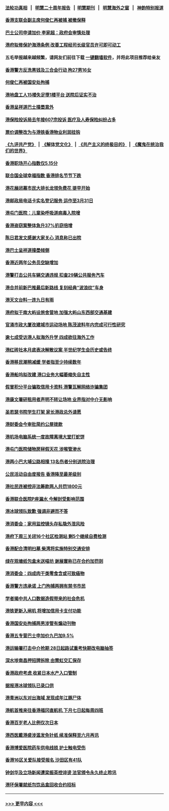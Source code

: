 #### [法轮功真相](https://github.com/gfw-breaker/truth/blob/master/README.md?t=0) &nbsp;&nbsp;|&nbsp;&nbsp; [明慧二十周年报告](https://github.com/gfw-breaker/mh-reports/blob/master/README.md?t=0) &nbsp;&nbsp;|&nbsp;&nbsp;[明慧期刊](https://github.com/gfw-breaker/mh-qikan) &nbsp;&nbsp;|&nbsp;&nbsp; [明慧海外之窗](https://github.com/gfw-breaker/mh-news/blob/master/README.md?t=0) &nbsp;&nbsp;|&nbsp;&nbsp; [神韵特别报道](https://github.com/gfw-breaker/mh-news/blob/master/shenyun.md?t=0)
#### [香港支联会副主席何俊仁再被捕 被撤保释](../pages/nsc415/n13955728.md?t=03230343) 
#### [巴士公司申请加价 李家超：政府会审慎处理](../pages/nsc415/n13955561.md?t=03230343) 
#### [港府拟修保护海港条例 改善工程经司长级官员许可即可动工](../pages/nsc415/n13955553.md?t=03230343) 
#### 五毛举报越来越频繁，请网友们前往下载 [一键翻墙软件](https://github.com/gfw-breaker/ssr-accounts)，并将此项目推荐给亲友
#### [香港警方反洗黑钱及三合会行动 拘27男16女](../pages/nsc415/n13955550.md?t=03230343) 
#### [何俊仁再被国安处拘捕](../pages/nsc415/n13955545.md?t=03230343) 
#### [港地盘工人15楼失足堕1楼平台 送院后证实不治](../pages/nsc415/n13955534.md?t=03230343) 
#### [香港呈祥道巴士撞壆意外](../pages/nsc415/n13955506.md?t=03230343) 
#### [港保险投诉局去年接607宗投诉 医疗及人寿保险纠纷占多](../pages/nsc415/n13955501.md?t=03230343) 
#### [票价调整改为与港铁香港物业利润挂钩](../pages/nsc415/n13955498.md?t=03230343) 
#### [《九评共产党》](https://github.com/begood0513/9ping.md/blob/master/README.md) &nbsp;|&nbsp; [《解体党文化》](../../../../jtdwh.md/blob/master/README.md)  &nbsp;|&nbsp; [《共产主义的终极目的》](../../../../gczydzjmd.md/blob/master/README.md) &nbsp;|&nbsp; [《魔鬼在统治我们的世界》](../../../../mgztzwmdsj.md/blob/master/README.md) 
#### [香港职场开心指数仅5.15分](../pages/nsc415/n13955484.md?t=03230343) 
#### [联合国全球幸福指数 香港排名节节下跌](../pages/nsc415/n13954761.md?t=03230343) 
#### [港花展闭幕市民大排长龙领免费花 提早开始](../pages/nsc415/n13954890.md?t=03230343) 
#### [港邮政局电话卡实名登记服务 运作至3月31日](../pages/nsc415/n13954883.md?t=03230343) 
#### [港屯门医院：儿童染呼吸道病毒入院增](../pages/nsc415/n13954870.md?t=03230343) 
#### [香港盗窃案整体急升37%扒窃倍增](../pages/nsc415/n13954867.md?t=03230343) 
#### [陈日君发文感谢大家关心 消息称已出院](../pages/nsc415/n13954861.md?t=03230343) 
#### [港巴士呈祥道撞壆倾侧](../pages/nsc415/n13954826.md?t=03230343) 
#### [香港近两年公务员空缺增加](../pages/nsc415/n13954806.md?t=03230343) 
#### [港警打击公共车辆交通违规 扣查29辆公共服务汽车](../pages/nsc415/n13954112.md?t=03230343) 
#### [港合并前新巴推最后新路线 复刻经典“波浪纹”车身](../pages/nsc415/n13954108.md?t=03230343) 
#### [港天文台料一连九日有雨](../pages/nsc415/n13954101.md?t=03230343) 
#### [港府拟于南大屿设旅舍营地 加强大屿山东西部交通基建](../pages/nsc415/n13954097.md?t=03230343) 
#### [官涌市政大厦改建城市运动场地 陈茂波料年内完成可行性研究](../pages/nsc415/n13954068.md?t=03230343) 
#### [逾七成受访港人拟海外升学 四成欲往海外工作](../pages/nsc415/n13954070.md?t=03230343) 
#### [港红砖社本月底表决解散议案 半世纪学生会历史或告终](../pages/nsc415/n13954047.md?t=03230343) 
#### [香港移民潮稍减缓 学者指至少持续数年](../pages/nsc415/n13951995.md?t=03230343) 
#### [香港船坞拟改建 港口业务大幅萎缩失自主性](../pages/nsc415/n13953461.md?t=03230343) 
#### [假冒积分平台骗取信用卡资料 港警瓦解网络诈骗集团](../pages/nsc415/n13952061.md?t=03230343) 
#### [港康文署研租用者声明不转让场地 业界指对中介无影响](../pages/nsc415/n13952058.md?t=03230343) 
#### [圣若瑟书院学生打架 家长港政总外请愿](../pages/nsc415/n13952045.md?t=03230343) 
#### [港财委会今审批简约公屋拨款](../pages/nsc415/n13952031.md?t=03230343) 
#### [港机场电脑系统一度故障离境大堂打蛇饼](../pages/nsc415/n13952023.md?t=03230343) 
#### [港屯门医院储物房冧假天花 涉喉管渗水](../pages/nsc415/n13952019.md?t=03230343) 
#### [港两小巴大埔公路相撞 13名伤者分别送院治理](../pages/nsc415/n13952015.md?t=03230343) 
#### [公民活动自由度报告 香港降至最差级别](../pages/nsc415/n13952013.md?t=03230343) 
#### [港社民连被控非法筹款两人共罚1800元](../pages/nsc415/n13951982.md?t=03230343) 
#### [香港联合医院P座漏水 今解封受影响范围](../pages/nsc415/n13951227.md?t=03230343) 
#### [港冰球领队致歉 强调非避而不答](../pages/nsc415/n13951211.md?t=03230343) 
#### [港消委会：家用监控镜头存私隐外泄风险](../pages/nsc415/n13951200.md?t=03230343) 
#### [港府下周三关闭16个社区检测站 剩5个继续自费检测](../pages/nsc415/n13951193.md?t=03230343) 
#### [香港配合清明扫墓 柴湾将实施特别交通安排](../pages/nsc415/n13951189.md?t=03230343) 
#### [绿在观塘纸包盒未送喵坊 谢展寰称已在合约加罚则](../pages/nsc415/n13951184.md?t=03230343) 
#### [港消委会：四成肉干类零食含或可致癌物](../pages/nsc415/n13951173.md?t=03230343) 
#### [香港警方违承诺 上门拘捕两拥有禁书市民](../pages/nsc415/n13950533.md?t=03230343) 
#### [学者揭中共人口数据造假带来的社会危机](../pages/nsc415/n13950552.md?t=03230343) 
#### [港铁更新入闸机 将增加信用卡支付功能](../pages/nsc415/n13950413.md?t=03230343) 
#### [香港国安处拘捕两男涉管有煽动刊物](../pages/nsc415/n13950392.md?t=03230343) 
#### [香港五专营巴士申加价九巴加9.5%](../pages/nsc415/n13950386.md?t=03230343) 
#### [港运输署打击中介抢期 28日起路试重考快期改电脑抽签](../pages/nsc415/n13950349.md?t=03230343) 
#### [深水埗南昌押招牌拆除 由霓虹交汇保存](../pages/nsc415/n13950335.md?t=03230343) 
#### [香港政府考虑 收紧日本水产入口管制](../pages/nsc415/n13950317.md?t=03230343) 
#### [据报港冰球领队已录口供](../pages/nsc415/n13950310.md?t=03230343) 
#### [港青洲以东对出海域 发现成年江豚尸体](../pages/nsc415/n13949753.md?t=03230343) 
#### [港航首推来往香港福冈直航机 下月七日起每周四班](../pages/nsc415/n13949752.md?t=03230343) 
#### [香港百岁老人比例仅次日本](../pages/nsc415/n13949744.md?t=03230343) 
#### [港西医戴港盛涉滥发免针纸 续准保释至六月再讯](../pages/nsc415/n13949745.md?t=03230343) 
#### [香港博爱医院药车供电线损 护士触电受伤](../pages/nsc415/n13949740.md?t=03230343) 
#### [香港16区关爱队接受报名 沙田区有41队](../pages/nsc415/n13949741.md?t=03230343) 
#### [钟剑华及立场新闻遭梁振英控诽谤 法官颁令永久终止聆讯](../pages/nsc415/n13949735.md?t=03230343) 
#### [港环保署就纸包饮品盒回收合约招标](../pages/nsc415/n13949732.md?t=03230343) 

----
#### [ >>> 更早内容 <<< ](../indexes/nsc415-earlier.md)
